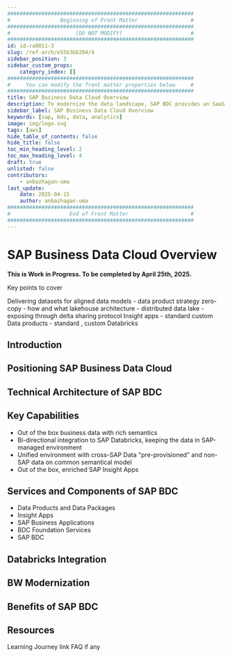 ```yaml
---
############################################################
#                Beginning of Front Matter                 #
############################################################
#                     [DO NOT MODIFY]                      #
############################################################
id: id-ra0011-3
slug: /ref-arch/e55b3bb294/4
sidebar_position: 3
sidebar_custom_props:
    category_index: []
############################################################
#     You can modify the front matter properties below     #
############################################################
title: SAP Business Data Cloud Overview
description: To modernize the data landscape, SAP BDC provides an SaaS experience for enterprise data to implement holistic data integration and applications with the underlying data in the system landscape. 
sidebar_label: SAP Business Data Cloud Overview
keywords: [sap, bdc, data, analytics]
image: img/logo.svg
tags: [aws]
hide_table_of_contents: false
hide_title: false
toc_min_heading_level: 2
toc_max_heading_level: 4
draft: true
unlisted: false
contributors:
    - anbazhagan-uma
last_update:
    date: 2025-04-15
    author: anbazhagan-uma
############################################################
#                   End of Front Matter                    #
############################################################
---
```


# SAP Business Data Cloud Overview
**This is Work in Progress. To be completed by April 25th, 2025.**

Key points to cover

Delivering datasets for aligned data models - data product strategy
zero-copy - how and what 
lakehouse architecture - distributed data lake - exposing through delta sharing protocol
Insight apps - standard custom 
Data products - standard , custom 
Databricks

## Introduction 

## Positioning SAP Business Data Cloud 

## Technical Architecture of SAP BDC 

## Key Capabilities 

- Out of the box business data with rich semantics 
- Bi-directional integration to SAP Databricks, keeping the data in SAP-managed environment 
- Unified environment with cross-SAP Data "pre-provisioned" and non-SAP data on common semantical model
- Out of the box, enriched SAP Insight Apps

## Services and Components of SAP BDC 

- Data Products and Data Packages
- Insight Apps 
- SAP Business Applications 
- BDC Foundation Services
- SAP BDC 


## Databricks Integration

## BW Modernization 

## Benefits of SAP BDC

## Resources 

Learning Journey link 
FAQ if any 
